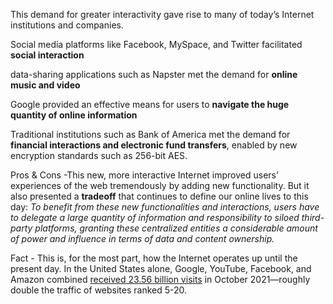 This demand for greater interactivity gave rise to many of today’s Internet institutions and companies.

Social media platforms like Facebook, MySpace, and Twitter facilitated **social interaction**

data-sharing applications such as Napster met the demand for **online music and video**

Google provided an effective means for users to **navigate the huge quantity of online information**

Traditional institutions such as Bank of America met the demand for **financial interactions and electronic fund transfers**, enabled by new encryption standards such as 256-bit AES.

Pros & Cons -This new, more interactive Internet improved users’ experiences of the web tremendously by adding new functionality. But it also presented a **tradeoff** that continues to define our online lives to this day: *To benefit from these new functionalities and interactions, users have to delegate a large quantity of information and responsibility to siloed third-party platforms, granting these centralized entities a considerable amount of power and influence in terms of data and content ownership.*

Fact - This is, for the most part, how the Internet operates up until the present day. In the United States alone, Google, YouTube, Facebook, and Amazon combined [received 23.56 billion visits](https://www.semrush.com/blog/most-visited-websites/) in October 2021—roughly double the traffic of websites ranked 5-20.